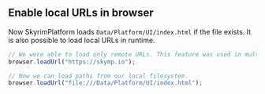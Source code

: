 ## Enable local URLs in browser

Now SkyrimPlatform loads `Data/Platform/UI/index.html` if the file exists. It is also possible to load local URLs in runtime.

```ts
// We were able to load only remote URLs. This feature was used in multiplayer but was completely useless for single-player mods.
browser.loadUrl("https://skymp.io");

// Now we can load paths from our local filesystem.
browser.loadUrl("file:///Data/Platform/UI/index.html");
```
